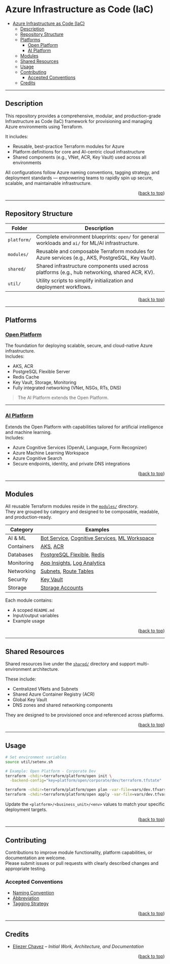 <a name="readme-top"></a>

# Azure Infrastructure as Code (IaC)

- [Azure Infrastructure as Code (IaC)](#azure-infrastructure-as-code-iac)
  - [Description](#description)
  - [Repository Structure](#repository-structure)
  - [Platforms](#platforms)
    - [Open Platform](#open-platform)
    - [AI Platform](#ai-platform)
  - [Modules](#modules)
  - [Shared Resources](#shared-resources)
  - [Usage](#usage)
  - [Contributing](#contributing)
    - [Accepted Conventions](#accepted-conventions)
  - [Credits](#credits)

---

## Description

This repository provides a comprehensive, modular, and production-grade Infrastructure as Code (IaC) framework for provisioning and managing Azure environments using Terraform.

It includes:
- Reusable, best-practice Terraform modules for Azure
- Platform definitions for core and AI-centric cloud infrastructure
- Shared components (e.g., VNet, ACR, Key Vault) used across all environments

All configurations follow Azure naming conventions, tagging strategy, and deployment standards — empowering teams to rapidly spin up secure, scalable, and maintainable infrastructure.

<p align="right">(<a href="#readme-top">back to top</a>)</p>

---

## Repository Structure

| Folder            | Description                                                                                        |
|-------------------|----------------------------------------------------------------------------------------------------|
| `platform/`       | Complete environment blueprints: `open/` for general workloads and `ai/` for ML/AI infrastructure. |
| `modules/`        | Reusable and composable Terraform modules for Azure services (e.g., AKS, PostgreSQL, Key Vault).   |
| `shared/`         | Shared infrastructure components used across platforms (e.g., hub networking, shared ACR, KV).     |
| `util/`           | Utility scripts to simplify initialization and deployment workflows.                               |

<p align="right">(<a href="#readme-top">back to top</a>)</p>

---

## Platforms

### [Open Platform](./terraform/platform/open/)

The foundation for deploying scalable, secure, and cloud-native Azure infrastructure.  
Includes:
- AKS, ACR
- PostgreSQL Flexible Server
- Redis Cache
- Key Vault, Storage, Monitoring
- Fully integrated networking (VNet, NSGs, RTs, DNS)

> The AI Platform extends the Open Platform.

---

### [AI Platform](./terraform/platform/ai/)

Extends the Open Platform with capabilities tailored for artificial intelligence and machine learning.  
Includes:
- Azure Cognitive Services (OpenAI, Language, Form Recognizer)
- Azure Machine Learning Workspace
- Azure Cognitive Search
- Secure endpoints, identity, and private DNS integrations

<p align="right">(<a href="#readme-top">back to top</a>)</p>

---

## Modules

All reusable Terraform modules reside in the [`modules/`](./terraform/modules/) directory.  
They are grouped by category and designed to be composable, readable, and production-ready.

| Category       | Examples                                                                                                                    |
|----------------|-----------------------------------------------------------------------------------------------------------------------------|
| AI & ML        | [Bot Service](./modules/ai_ml/bot/), [Cognitive Services](./modules/ai_ml/cognitive/), [ML Workspace](./modules/ai_ml/mlw/) |
| Containers     | [AKS](./modules/containers/aks/), [ACR](./modules/containers/acr/)                                                          |
| Databases      | [PostgreSQL Flexible](./modules/databases/postgres_flexible_server/), [Redis](./modules/databases/redis_cache/)             |
| Monitoring     | [App Insights](./modules/mgmt/appi/), [Log Analytics](./modules/networking/log/)                                            |
| Networking     | [Subnets](./modules/networking/subnet/), [Route Tables](./modules/networking/route_table/)                                  |
| Security       | [Key Vault](./modules/security/key_vault/)                                                                                  |
| Storage        | [Storage Accounts](./modules/storage/storage_account/)                                                                      |

Each module contains:
- A scoped `README.md`
- Input/output variables
- Example usage

<p align="right">(<a href="#readme-top">back to top</a>)</p>

---

## Shared Resources

Shared resources live under the [`shared/`](./terraform/shared/) directory and support multi-environment architecture.

These include:
- Centralized VNets and Subnets
- Shared Azure Container Registry (ACR)
- Global Key Vault
- DNS zones and shared networking components

They are designed to be provisioned once and referenced across platforms.

<p align="right">(<a href="#readme-top">back to top</a>)</p>

---

## Usage

```bash
# Set environment variables
source util/setenv.sh

# Example: Open Platform - Corporate Dev
terraform -chdir=terraform/platform/open init \
  -backend-config="key=platform/open/corporate/dev/terraform.tfstate"

terraform -chdir=terraform/platform/open plan -var-file=vars/dev.tfvars
terraform -chdir=terraform/platform/open apply -var-file=vars/dev.tfvars -auto-approve
```

Update the `<platform>/<business_unit>/<env>` values to match your specific deployment targets.

<p align="right">(<a href="#readme-top">back to top</a>)</p>

---

## Contributing

Contributions to improve module functionality, platform capabilities, or documentation are welcome.  
Please submit issues or pull requests with clearly described changes and appropriate testing.

### Accepted Conventions

- [Naming Convention](https://learn.microsoft.com/en-us/azure/cloud-adoption-framework/ready/azure-best-practices/resource-naming)
- [Abbreviation](https://learn.microsoft.com/en-us/azure/cloud-adoption-framework/ready/azure-best-practices/resource-abbreviations)
- [Tagging Strategy](https://learn.microsoft.com/en-us/azure/cloud-adoption-framework/ready/azure-best-practices/resource-tagging)

<p align="right">(<a href="#readme-top">back to top</a>)</p>

---

## Credits

- [Eliezer Chavez](https://github.com/eliezerchavez) – _Initial Work, Architecture, and Documentation_

<p align="right">(<a href="#readme-top">back to top</a>)</p>
